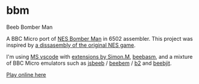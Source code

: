 # bbm
Beeb Bomber Man

A BBC Micro port of [NES Bomber Man](https://en.wikipedia.org/wiki/Bomberman_(1983_video_game)) in 6502 assembler. This project was inspired by [a dissasembly of the original NES game](https://github.com/ogamespec/bomberman-nes).

I'm using [MS vscode](https://code.visualstudio.com/) with [extensions by Simon.M](https://github.com/simondotm/beeb-vsc), [beebasm](https://github.com/stardot/beebasm), and a mixture of BBC Micro emulators such as [jsbeeb](https://bbc.godbolt.org/) / [beebem](https://en.wikipedia.org/wiki/BeebEm) / [b2](https://github.com/tom-seddon/b2) and [beebjit](https://github.com/scarybeasts/beebjit).

[Play online here](https://bbc.godbolt.org/?disc1=https://picosonic.github.io/bbm/bbm.ssd)
